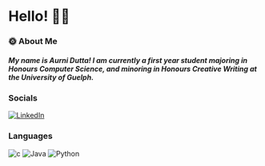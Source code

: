 # Hello! 👋🏽 

### 🌞 About Me
##### My name is Aurni Dutta! I am currently a first year student majoring in Honours Computer Science, and minoring in Honours Creative Writing at the University of Guelph.

### Socials
[![LinkedIn](https://img.shields.io/badge/linkedin-%230077B5.svg?style=for-the-badge&logo=linkedin&logoColor=white)](https://www.linkedin.com/in/aurni-dutta)

### Languages
![c](https://img.shields.io/badge/C-00599C?style=for-the-badge&logo=c&logoColor=white) ![Java](https://img.shields.io/badge/java-%23ED8B00.svg?style=for-the-badge&logo=openjdk&logoColor=white) ![Python](https://img.shields.io/badge/python-3670A0?style=for-the-badge&logo=python&logoColor=ffdd54)



